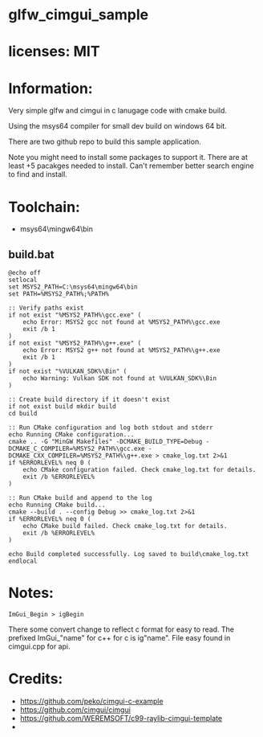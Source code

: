 # glfw_cimgui_sample

# licenses: MIT

# Information:
  Very simple glfw and cimgui in c lanugage code with cmake build.

  Using the msys64 compiler for small dev build on windows 64 bit.

  There are two github repo to build this sample application.

  Note you might need to install some packages to support it. There are at least +5 pacakges needed to install. Can't remember better search engine to find and install.

# Toolchain:
- msys64\mingw64\bin

## build.bat
```
@echo off
setlocal
set MSYS2_PATH=C:\msys64\mingw64\bin
set PATH=%MSYS2_PATH%;%PATH%

:: Verify paths exist
if not exist "%MSYS2_PATH%\gcc.exe" (
    echo Error: MSYS2 gcc not found at %MSYS2_PATH%\gcc.exe
    exit /b 1
)
if not exist "%MSYS2_PATH%\g++.exe" (
    echo Error: MSYS2 g++ not found at %MSYS2_PATH%\g++.exe
    exit /b 1
)
if not exist "%VULKAN_SDK%\Bin" (
    echo Warning: Vulkan SDK not found at %VULKAN_SDK%\Bin
)

:: Create build directory if it doesn't exist
if not exist build mkdir build
cd build

:: Run CMake configuration and log both stdout and stderr
echo Running CMake configuration...
cmake .. -G "MinGW Makefiles" -DCMAKE_BUILD_TYPE=Debug -DCMAKE_C_COMPILER=%MSYS2_PATH%\gcc.exe -DCMAKE_CXX_COMPILER=%MSYS2_PATH%\g++.exe > cmake_log.txt 2>&1
if %ERRORLEVEL% neq 0 (
    echo CMake configuration failed. Check cmake_log.txt for details.
    exit /b %ERRORLEVEL%
)

:: Run CMake build and append to the log
echo Running CMake build...
cmake --build . --config Debug >> cmake_log.txt 2>&1
if %ERRORLEVEL% neq 0 (
    echo CMake build failed. Check cmake_log.txt for details.
    exit /b %ERRORLEVEL%
)

echo Build completed successfully. Log saved to build\cmake_log.txt
endlocal
```

# Notes:

```
ImGui_Begin > igBegin 
```
 There some convert change to reflect c format for easy to read. The prefixed ImGui_"name" for c++ for c is ig"name". File easy found in cimgui.cpp for api.


# Credits:
- https://github.com/peko/cimgui-c-example
- https://github.com/cimgui/cimgui
- https://github.com/WEREMSOFT/c99-raylib-cimgui-template
- 